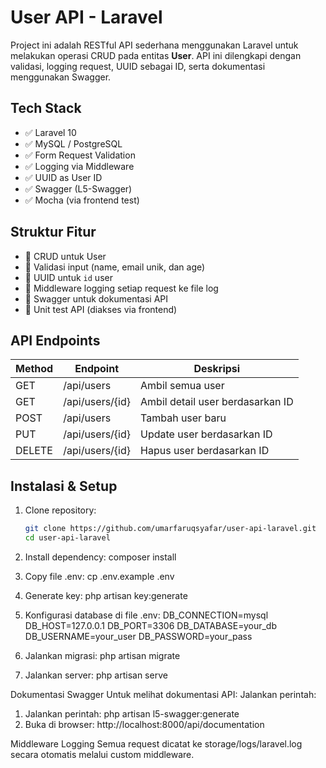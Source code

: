 # User API - Laravel

Project ini adalah RESTful API sederhana menggunakan Laravel untuk melakukan operasi CRUD pada entitas **User**. API ini dilengkapi dengan validasi, logging request, UUID sebagai ID, serta dokumentasi menggunakan Swagger.

## Tech Stack

- ✅ Laravel 10
- ✅ MySQL / PostgreSQL
- ✅ Form Request Validation
- ✅ Logging via Middleware
- ✅ UUID as User ID
- ✅ Swagger (L5-Swagger)
- ✅ Mocha (via frontend test)

## Struktur Fitur

- 🔹 CRUD untuk User
- 🔹 Validasi input (name, email unik, dan age)
- 🔹 UUID untuk `id` user
- 🔹 Middleware logging setiap request ke file log
- 🔹 Swagger untuk dokumentasi API
- 🔹 Unit test API (diakses via frontend)

## API Endpoints

| Method | Endpoint        | Deskripsi                       |
|--------|------------------|----------------------------------|
| GET    | /api/users       | Ambil semua user                |
| GET    | /api/users/{id}  | Ambil detail user berdasarkan ID |
| POST   | /api/users       | Tambah user baru                |
| PUT    | /api/users/{id}  | Update user berdasarkan ID      |
| DELETE | /api/users/{id}  | Hapus user berdasarkan ID       |

## Instalasi & Setup

1. Clone repository:
   ```bash
   git clone https://github.com/umarfaruqsyafar/user-api-laravel.git
   cd user-api-laravel

2. Install dependency:
    composer install

3. Copy file .env:
    cp .env.example .env

4. Generate key:
    php artisan key:generate

5. Konfigurasi database di file .env:
    DB_CONNECTION=mysql
    DB_HOST=127.0.0.1
    DB_PORT=3306
    DB_DATABASE=your_db
    DB_USERNAME=your_user
    DB_PASSWORD=your_pass

6. Jalankan migrasi:
    php artisan migrate

7. Jalankan server:
    php artisan serve

Dokumentasi Swagger
Untuk melihat dokumentasi API:
Jalankan perintah:

1. Jalankan perintah:
    php artisan l5-swagger:generate
2. Buka di browser:
    http://localhost:8000/api/documentation

Middleware Logging
Semua request dicatat ke storage/logs/laravel.log secara otomatis melalui custom middleware.

